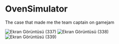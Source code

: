 # OvenSimulator
The case that made me the team captain on gamejam

![Ekran Görüntüsü (337)](https://github.com/sevvaldiriarin/OvenSimulator/assets/92711584/ce0d3396-b3d0-4b0b-b025-3cb8f30be5e4)
![Ekran Görüntüsü (338)](https://github.com/sevvaldiriarin/OvenSimulator/assets/92711584/69491ab3-a451-424d-af3f-da8ef7de91c1)
![Ekran Görüntüsü (339)](https://github.com/sevvaldiriarin/OvenSimulator/assets/92711584/0a717e14-0937-441e-9b44-1ac3aa881dd6)
